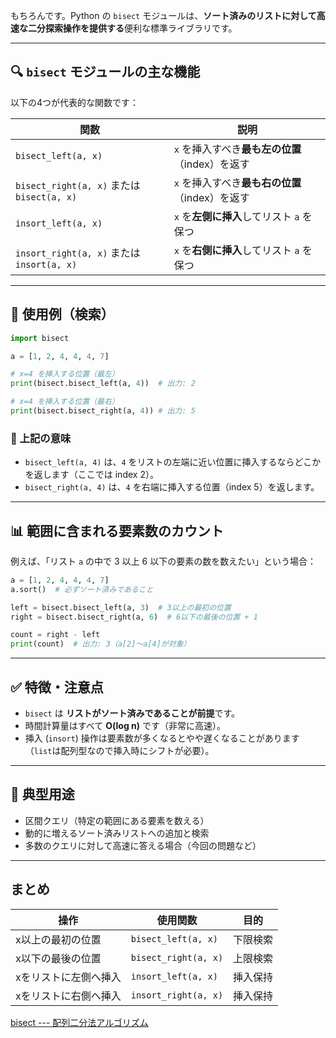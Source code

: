 もちろんです。Python の `bisect` モジュールは、**ソート済みのリストに対して高速な二分探索操作を提供する**便利な標準ライブラリです。

---

## 🔍 `bisect` モジュールの主な機能

以下の4つが代表的な関数です：

| 関数                                      | 説明                             |
| --------------------------------------- | ------------------------------ |
| `bisect_left(a, x)`                     | `x` を挿入すべき**最も左の位置**（index）を返す |
| `bisect_right(a, x)` または `bisect(a, x)` | `x` を挿入すべき**最も右の位置**（index）を返す |
| `insort_left(a, x)`                     | `x` を**左側に挿入**してリスト `a` を保つ    |
| `insort_right(a, x)` または `insort(a, x)` | `x` を**右側に挿入**してリスト `a` を保つ    |

---

## 📘 使用例（検索）

```python
import bisect

a = [1, 2, 4, 4, 4, 7]

# x=4 を挿入する位置（最左）
print(bisect.bisect_left(a, 4))  # 出力: 2

# x=4 を挿入する位置（最右）
print(bisect.bisect_right(a, 4)) # 出力: 5
```

### 🔁 上記の意味

* `bisect_left(a, 4)` は、`4` をリストの左端に近い位置に挿入するならどこかを返します（ここでは index 2）。
* `bisect_right(a, 4)` は、`4` を右端に挿入する位置（index 5）を返します。

---

## 📊 範囲に含まれる要素数のカウント

例えば、「リスト `a` の中で 3 以上 6 以下の要素の数を数えたい」という場合：

```python
a = [1, 2, 4, 4, 4, 7]
a.sort()  # 必ずソート済みであること

left = bisect.bisect_left(a, 3)  # 3以上の最初の位置
right = bisect.bisect_right(a, 6)  # 6以下の最後の位置 + 1

count = right - left
print(count)  # 出力: 3（a[2]〜a[4]が対象）
```

---

## ✅ 特徴・注意点

* `bisect` は **リストがソート済みであることが前提**です。
* 時間計算量はすべて **O(log n)** です（非常に高速）。
* 挿入 (`insort`) 操作は要素数が多くなるとやや遅くなることがあります（`list`は配列型なので挿入時にシフトが必要）。

---

## 🎯 典型用途

* 区間クエリ（特定の範囲にある要素を数える）
* 動的に増えるソート済みリストへの追加と検索
* 多数のクエリに対して高速に答える場合（今回の問題など）

---

## まとめ

| 操作          | 使用関数                 | 目的   |
| ----------- | -------------------- | ---- |
| x以上の最初の位置   | `bisect_left(a, x)`  | 下限検索 |
| x以下の最後の位置   | `bisect_right(a, x)` | 上限検索 |
| xをリストに左側へ挿入 | `insort_left(a, x)`  | 挿入保持 |
| xをリストに右側へ挿入 | `insort_right(a, x)` | 挿入保持 |

[bisect --- 配列二分法アルゴリズム](https://docs.python.org/ja/3.13/library/bisect.html#module-bisect)